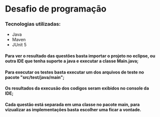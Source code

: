 # Desafio de programação

### Tecnologias utilizadas:
 - Java 
 - Maven
 - JUnit 5

#### Para ver o resultado das questões basta importar o projeto no eclipse, ou outra IDE que tenha suporte a java e executar a classe Main.java;

#### Para executar os testes basta executar um dos arquivos de teste no pacote "src/test/java/main";

#### Os resultados da execusão dos codigos seram exibidos no console da IDE;

#### Cada questão está separada em uma classe no pacote main, para vizualizar as implementações basta escolher uma ficar a vontade.



